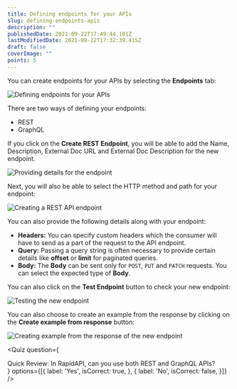 ```yaml
---
title: Defining endpoints for your APIs
slug: defining-endpoints-apis
description: ""
publishedDate: 2021-09-22T17:49:44.101Z
lastModifiedDate: 2021-09-22T17:32:39.415Z
draft: false
coverImage: ""
points: 5
---
```


You can create endpoints for your APIs by selecting the **Endpoints** tab:

![Defining endpoints for your APIs](https://raw.githubusercontent.com/RapidAPI/DevRel-Stack-Data/improve/update-learn-content/learn/courses/learn-rapidapi-hub-provider/images/image10.png)

There are two ways of defining your endpoints:

- REST
- GraphQL

If you click on the **Create REST Endpoint**, you will be able to add the Name, Description, External Doc URL and External Doc Description for the new endpoint.

![Providing details for the endpoint](https://raw.githubusercontent.com/RapidAPI/DevRel-Stack-Data/improve/update-learn-content/learn/courses/learn-rapidapi-hub-provider/images/image11.png)

Next, you will also be able to select the HTTP method and path for your endpoint:

![Creating a REST API endpoint](https://raw.githubusercontent.com/RapidAPI/DevRel-Stack-Data/improve/update-learn-content/learn/courses/learn-rapidapi-hub-provider/images/image12.png)

You can also provide the following details along with your endpoint:

- **Headers:** You can specify custom headers which the consumer will have to send as a part of the request to the API endpoint.
- **Query:** Passing a query string is often necessary to provide certain details like **offset** or **limit** for paginated queries.
- **Body:** The **Body** can be sent only for `POST`, `PUT` and `PATCH` requests. You can select the expected type of **Body**.

You can also click on the **Test Endpoint** button to check your new endpoint:

![Testing the new endpoint](https://raw.githubusercontent.com/RapidAPI/DevRel-Stack-Data/improve/update-learn-content/learn/courses/learn-rapidapi-hub-provider/images/image13.png)

You can also choose to create an example from the response by clicking on the **Create example from response** button:

![Creating example from the response of the new endpoint](https://raw.githubusercontent.com/RapidAPI/DevRel-Stack-Data/improve/update-learn-content/learn/courses/learn-rapidapi-hub-provider/images/image14.png)

<Quiz
  question={
    <div><span tw="font-semibold">Quick Review:</span> In RapidAPI, can you use both REST and GraphQL APIs?</div>
  }
  options={[{
    label: 'Yes',
    isCorrect: true,
  }, {
    label: 'No',
    isCorrect: false,
  }]}
/>
